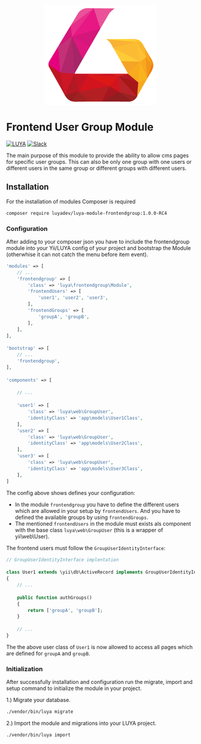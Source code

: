 <p align="center">
  <img src="https://raw.githubusercontent.com/luyadev/luya/master/docs/internals/images/luya_logo_rc4.png" alt="LUYA Logo"/>
</p>

# Frontend User Group Module

[![LUYA](https://img.shields.io/badge/Powered%20by-LUYA-brightgreen.svg)](https://luya.io)
[![Slack](https://img.shields.io/badge/Slack-luyadev-yellowgreen.svg)](https://slack.luya.io/)

The main purpose of this module to provide the ability to allow cms pages for specific user groups. This can also be only one group with one users or different users in the same group or different groups with different users.

## Installation

For the installation of modules Composer is required

```sh
composer require luyadev/luya-module-frontendgroup:1.0.0-RC4
```

### Configuration
After adding to your composer json you have to include the frontendgroup module into your Yii/LUYA config of your project and bootstrap the Module (otherwhise it can not catch the menu before item event).

```php
'modules' => [
    // ...
    'frontendgroup' => [
        'class' => 'luya\frontendgroup\Module',
        'frontendUsers' => [
            'user1', 'user2', 'user3',
        ],
        'frontendGroups' => [
            'groupA', 'groupB',
        ],
    ],
],

'bootstrap' => [
    // ...
    'frontendgroup',
],

'components' => [

    // ...

    'user1' => [
        'class' => 'luya\web\GroupUser',
        'identityClass' => 'app\models\User1Class',
    ],
    'user2' => [
        'class' => 'luya\web\GroupUser',
        'identityClass' => 'app\models\User2Class',
    ],
    'user3' => [
        'class' => 'luya\web\GroupUser',
        'identityClass' => 'app\models\User3Class',
    ],
]
```

The config above shows defines your configuration:

+ In the module `frontendgroup` you have to define the different users which are allowed in your setup by `frontendUsers`. And you have to defined the available groups by using `frontendGroups`.
+ The mentioned `frontendUsers` in the module must exists als component with the base class `luya\web\GroupUser` (this is a wrapper of yii\web\User).

The frontend users must follow the `GroupUserIdentityInterface`:

```php
// GroupUserIdentityInterface implentation

class User1 extends \yii\db\ActiveRecord implements GroupUserIdentityInterface
{
    // ...
    
    public function authGroups()
    {
        return ['groupA', 'groupB'];
    }
    
    // ...
}
```

The the above user class of `User1` is now allowed to access all pages which are defined for `groupA` and `groupB`.

### Initialization 

After successfully installation and configuration run the migrate, import and setup command to initialize the module in your project.

1.) Migrate your database.

```sh
./vendor/bin/luya migrate
```

2.) Import the module and migrations into your LUYA project.

```sh
./vendor/bin/luya import
```

